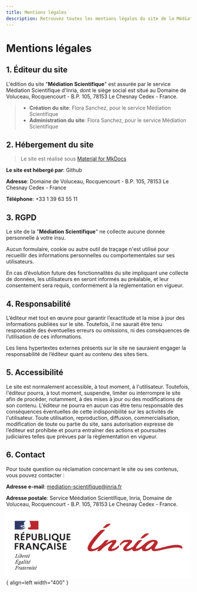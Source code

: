 ```yaml
---
title: Mentions légales
description: Retrouvez toutes les mentions légales du site de la Médiation Scientifique d'Inria.
---
```


# Mentions légales

## 1. Éditeur du site

L'édition du site "**Médiation Scientifique**" est assurée par le service Médiation Scientifique d'Inria, dont le siège social est situé au Domaine de Voluceau, Rocquencourt - B.P. 105, 78153 Le Chesnay Cedex - France.

> - **Création du site**: Flora Sanchez, pour le service Médiation Scientifique
> - **Administration du site**: Flora Sanchez, pour le service Médiation Scientifique

## 2. Hébergement du site

> Le site est réalisé sous [Material for MkDocs](https://squidfunk.github.io/mkdocs-material/) 

**Le site est hébergé par**: Github

**Adresse**: Domaine de Voluceau, Rocquencourt - B.P. 105, 78153 Le Chesnay Cedex - France

**Téléphone**: +33 1 39 63 55 11


## 3. RGPD

Le site de la "**Médiation Scientifique**" ne collecte aucune donnée personnelle à votre insu.

Aucun formulaire, cookie ou autre outil de traçage n'est utilisé pour recueillir des informations personnelles ou comportementales sur ses utilisateurs.

En cas d’évolution future des fonctionnalités du site impliquant une collecte de données, les utilisateurs en seront informés au préalable, et leur consentement sera requis, conformément à la réglementation en vigueur.

## 4. Responsabilité

L’éditeur met tout en œuvre pour garantir l’exactitude et la mise à jour des informations publiées sur le site. Toutefois, il ne saurait être tenu responsable des éventuelles erreurs ou omissions, ni des conséquences de l’utilisation de ces informations.

Les liens hypertextes externes présents sur le site ne sauraient engager la responsabilité de l’éditeur quant au contenu des sites tiers.

## 5. Accessibilité

Le site est normalement accessible, à tout moment, à l'utilisateur. Toutefois, l'éditeur pourra, à tout moment, suspendre, limiter ou interrompre le site afin de procéder, notamment, à des mises à jour ou des modifications de son contenu. L'éditeur ne pourra en aucun cas être tenu responsable des conséquences éventuelles de cette indisponibilité sur les activités de l'utilisateur.
Toute utilisation, reproduction, diffusion, commercialisation, modification de toute ou partie du site, sans autorisation expresse de l’éditeur est prohibée et pourra entraîner des actions et poursuites judiciaires telles que prévues par la règlementation en vigueur.

## 6. Contact

Pour toute question ou réclamation concernant le site ou ses contenus, vous pouvez contacter :

**Adresse e-mail**: mediation-scientifique@inria.fr

**Adresse postale**: Service Méédiation Scientifique, Inria, Domaine de Voluceau, Rocquencourt - B.P. 105, 78153 Le Chesnay Cedex - France.


![Image](../assets/logo-inria-rf.png){ align=left width="400" }
